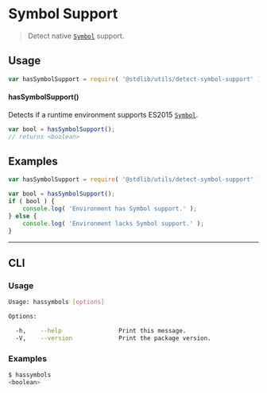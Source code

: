 # Symbol Support

> Detect native [`Symbol`][symbol] support.

<!-- <usage> -->

## Usage

``` javascript
var hasSymbolSupport = require( '@stdlib/utils/detect-symbol-support' );
```

#### hasSymbolSupport()

Detects if a runtime environment supports ES2015 [`Symbol`][symbol].

``` javascript
var bool = hasSymbolSupport();
// returns <boolean>
```

<!-- </usage> -->


<!-- <examples> -->

## Examples

``` javascript
var hasSymbolSupport = require( '@stdlib/utils/detect-symbol-support' );

var bool = hasSymbolSupport();
if ( bool ) {
    console.log( 'Environment has Symbol support.' );
} else {
    console.log( 'Environment lacks Symbol support.' );
}
```

<!-- </examples> -->


<!-- <cli> -->

---

## CLI

<!-- <usage> -->

### Usage

``` bash
Usage: hassymbols [options]

Options:

  -h,    --help                Print this message.
  -V,    --version             Print the package version.
```

<!-- </usage> -->

<!-- <examples> -->

### Examples

``` bash
$ hassymbols
<boolean>
```

<!-- </examples> -->

<!-- </cli> -->


<!-- <links> -->

[symbol]: https://developer.mozilla.org/en-US/docs/Web/JavaScript/Reference/Global_Objects/Symbol

<!-- </links> -->
